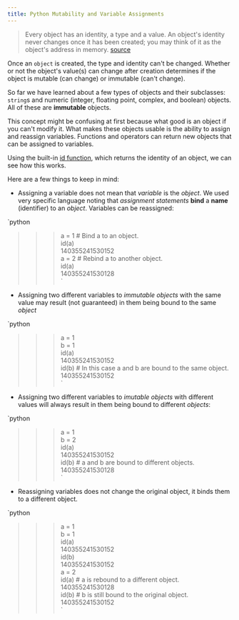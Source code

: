 ```yaml
---
title: Python Mutability and Variable Assignments
---
```

> Every object has an identity, a type and a value. An object's identity never changes once it has been created; you may think of it as the object's address in memory. <a href='https://docs.python.org/3/reference/datamodel.html#data-model' target='_blank' rel='nofollow'>source</a>

Once an `object` is created, the type and identity can't be changed. Whether or not the object's value(s) can change after creation determines if the object is mutable (can change) or immutable (can't change).

So far we have learned about a few types of objects and their subclasses: `string`s and numeric (integer, floating point, complex, and boolean) objects. All of these are **immutable** objects.

This concept might be confusing at first because what good is an object if you can't modify it. What makes these objects usable is the ability to assign and reassign variables. Functions and operators can return new objects that can be assigned to variables.

Using the built-in <a href='https://docs.python.org/3/library/functions.html#id' target='_blank' rel='nofollow'>id function</a>, which returns the identity of an object, we can see how this works.

Here are a few things to keep in mind:

*   Assigning a variable does not mean that _variable_ is the _object_. We used very specific language noting that _assignment statements_ **bind** a **name** (identifier) to an _object_. Variables can be reassigned:

`python

> > > a = 1 # Bind a to an object.  
> > > id(a)  
> > > 140355241530152  
> > > a = 2 # Rebind a to another object.  
> > > id(a)  
> > > 140355241530128  
> > > `

*   Assigning two different variables to _immutable objects_ with the same value may result (not guaranteed) in them being bound to the same _object_

`python

> > > a = 1  
> > > b = 1  
> > > id(a)  
> > > 140355241530152  
> > > id(b) # In this case a and b are bound to the same object.  
> > > 140355241530152  
> > > `

*   Assigning two different variables to _imutable objects_ with different values will always result in them being bound to different _objects_:

`python

> > > a = 1  
> > > b = 2  
> > > id(a)  
> > > 140355241530152  
> > > id(b) # a and b are bound to different objects.  
> > > 140355241530128  
> > > `

*   Reassigning variables does not change the original object, it binds them to a different object.

`python

> > > a = 1  
> > > b = 1  
> > > id(a)  
> > > 140355241530152  
> > > id(b)  
> > > 140355241530152  
> > > a = 2  
> > > id(a) # a is rebound to a different object.  
> > > 140355241530128  
> > > id(b) # b is still bound to the original object.  
> > > 140355241530152  
> > > `